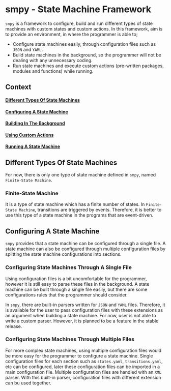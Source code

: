 # smpy - State Machine Framework
`smpy` is a framework to configure, build and run different types of state machines with custom states and custom actions. In this framework, aim is to provide an environment, in where the programmer is able to;

- Configure state machines easily, through configuration files such as `JSON` and `YAML`.
- Build state machines in the background, so the programmer will not be dealing with any unnecessary coding.
- Run state machines and execute custom actions (pre-written packages, modules and functions) while running.


## Context
  #### [Different Types Of State Machines](#different-types-of-state-machines-1)
  #### [Configuring A State Machine](#configuring-a-state-machine-1)
  #### [Building In The Background](#building-in-the-background-1)
  #### [Using Custom Actions](#using-custom-actions-1)
  #### [Running A State Machine](#running-a-state-machine-1)


## Different Types Of State Machines
For now, there is only one type of state machine defined in `smpy`, named `Finite-State Machine`.

### Finite-State Machine
It is a type of state machine which has a finite number of states. In `Finite-State Machine`, transitions are triggered by events. Therefore, it is better to use this type of a state machine in the programs that are event-driven.


## Configuring A State Machine
`smpy` provides that a state machine can be configured through a single file. A state machine can also be configured through multiple configuration files by splitting the state machine configurations into sections.

### Configuring State Machines Through A Single File
Using configuration files is a bit uncomfortable for the programmer, however it is still easy to parse these files in the background. A state machine can be built through a single file easily, but there are some configurations rules that the programmer should consider.

In `smpy`, there are built-in parsers written for `JSON` and `YAML` files. Therefore, it is available for the user to pass configuration files with these extensions as an argument when building a state machine. For now, user is not able to write a custom parser. However, it is planned to be a feature in the stable release.

### Configuring State Machines Through Multiple Files
For more complex state machines, using multiple configuration files would be more easy for the programmer to configure a state machine. Single configuration files for each section such as `states.yaml`, `transitions.yaml`, etc can be configured, later these configuration files can be imported in a main configuration file. Multiple configuration files are handled with an `XML` parser. With this built-in parser, configuration files with different extension can bu used together.
